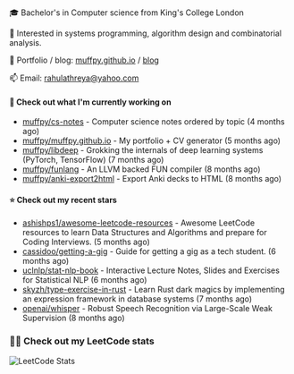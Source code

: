 🎓 Bachelor's in Computer science from King's College London  

🔭 Interested in systems programming, algorithm design and combinatorial analysis.

🤗 Portfolio / blog: [muffpy.github.io](https://muffpy.github.io/) / [blog](https://muffpy.github.io/blog)

📫 Email: [rahulathreya@yahoo.com](mailto:rahulathreya@yahoo.com)

#### 👷 Check out what I'm currently working on

- [muffpy/cs-notes](https://github.com/muffpy/cs-notes) - Computer science notes ordered by topic (4 months ago)
- [muffpy/muffpy.github.io](https://github.com/muffpy/muffpy.github.io) - My portfolio &#43; CV generator (5 months ago)
- [muffpy/libdeep](https://github.com/muffpy/libdeep) - Grokking the internals of deep learning systems (PyTorch, TensorFlow) (7 months ago)
- [muffpy/funlang](https://github.com/muffpy/funlang) - An LLVM backed FUN compiler  (8 months ago)
- [muffpy/anki-export2html](https://github.com/muffpy/anki-export2html) - Export Anki decks to HTML (8 months ago)

#### ⭐ Check out my recent stars

- [ashishps1/awesome-leetcode-resources](https://github.com/ashishps1/awesome-leetcode-resources) - Awesome LeetCode resources to learn Data Structures and Algorithms and prepare for Coding Interviews. (5 months ago)
- [cassidoo/getting-a-gig](https://github.com/cassidoo/getting-a-gig) - Guide for getting a gig as a tech student. (6 months ago)
- [uclnlp/stat-nlp-book](https://github.com/uclnlp/stat-nlp-book) - Interactive Lecture Notes, Slides and Exercises for Statistical NLP (6 months ago)
- [skyzh/type-exercise-in-rust](https://github.com/skyzh/type-exercise-in-rust) - Learn Rust dark magics by implementing an expression framework in database systems (7 months ago)
- [openai/whisper](https://github.com/openai/whisper) - Robust Speech Recognition via Large-Scale Weak Supervision (8 months ago)

### 👨‍💻 Check out my LeetCode stats
![LeetCode Stats](https://leetcode.card.workers.dev/lcascension?theme=unicorn&font=baloo&extension=null)
